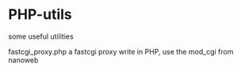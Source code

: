 PHP-utils
=========

some useful utilities


fastcgi_proxy.php   a fastcgi proxy write in PHP, use the mod_cgi from nanoweb
